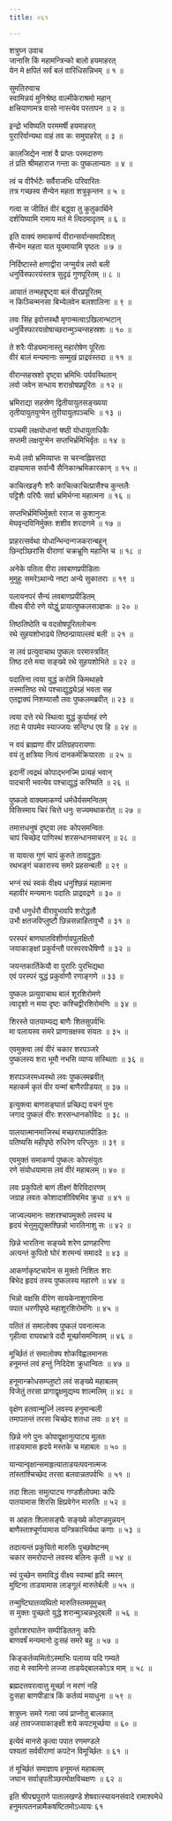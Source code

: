 ```yaml
---
title: ०६१

---
```

शत्रुघ्न उवाच  
जानासि किं महामन्त्रिन्को बालो हयमाहरत्  
येन मे क्षपितं सर्वं बलं वारिधिसन्निभम् ॥ १ ॥


सुमतिरुवाच  
स्वामिन्नयं मुनिश्रेष्ठ वाल्मीकेराश्रमो महान्  
क्षत्त्रियाणामत्र वासो नास्त्येव परतापन ॥ २ ॥


इन्द्रो भविष्यति परममर्षी हयमाहरत्  
पुरारिर्वान्यथा वाहं तव कः समुपाहरेत् ॥ ३ ॥


कालजिद्येन नाशं वै प्राप्तः परमदारुणः  
तं प्रति श्रीमहाराज गन्ता कः पुष्कलान्यतः ॥ ४ ॥


त्वं च वीरैर्भटैः सर्वैराजभिः परिवारितः  
तत्र गच्छस्व सैन्येन महता शत्रुकृन्तन ॥ ५ ॥


गत्वा स जीवितं वीरं बद्ध्वा तु कुतुकार्थिने  
दर्शयिष्यामि रामाय मतं मे त्विदमादृतम् ॥ ६ ॥


इति वाक्यं समाकर्ण्य वीरान्सर्वान्समादिशत्  
सैन्येन महता यात यूयमायामि पृष्ठतः ॥ ७ ॥


निर्दिष्टास्ते क्षणाद्वीरा जग्मुर्यत्र लवो बली  
धनुर्विस्फारयंस्तत्र सुदृढं गुणपूरितम् ॥ ८ ॥


आयातं तन्महद्दृष्ट्वा बलं वीरप्रपूरितम्  
न किञ्चिन्मनसा बिभ्येलवेन बलशालिना ॥ ९ ॥


लवः सिंह इवोत्तस्थौ मृगान्मत्वाऽखिलान्भटान्  
धनुर्विस्फारयन्रोषाच्छरान्मुञ्चन्सहस्रशः ॥ १० ॥


ते शरैः पीड्यमानास्तु महारोषेण पूरिताः  
वीरं बालं मन्यमानाः सम्मुखं प्राद्रवंस्तदा ॥ ११ ॥


वीरान्सहस्रशो दृष्ट्वा भ्रमिभिः पर्यवस्थितान्  
लवो जवेन सन्धाय शरान्रोषप्रपूरितः ॥ १२ ॥


भ्रमिराद्या सहस्रेण द्वितीयायुतसङ्ख्यया  
तृतीयायुतयुग्मेन तुरीयायुतपञ्चभिः ॥ १३ ॥


पञ्चमी लक्षयोधानां षष्ठी योधायुताधिकैः  
सप्तमी लक्षयुग्मेन सप्तभिर्भ्रमिभिर्वृतः ॥ १४ ॥


मध्ये लवो भ्रमिव्याप्तः स चरन्वह्निवत्तदा  
दाहयामास सर्वान्वै सैनिकान्भ्रमिकारकान् ॥ १५ ॥


काचित्खङ्गैः शरैः काचित्काचित्प्रासैश्च कुन्तलैः  
पट्टिशैः परिघैः सर्वा भ्रमिर्भग्ना महात्मना ॥ १६ ॥


सप्तभिर्भ्रमिभिर्मुक्तो रराज स कुशानुजः  
मेघवृन्दविनिर्मुक्तः शशीव शरदागमे ॥ १७ ॥


प्राहरत्सर्वथा योधान्भिन्दन्गजकरान्बहून्  
छिन्दञ्छिरांसि वीराणां चक्रभ्रूणि महान्ति च ॥ १८ ॥


अनेके पतिता वीरा लवबाणप्रपीडिताः  
मुमुहुः समरेऽथान्ये नष्टा अन्ये सुकातराः ॥ १९ ॥


पलायनपरं सैन्यं लवबाणप्रपीडितम्  
वीक्ष्य वीरो रणे योद्धुं प्रायात्पुष्कलसञ्ज्ञकः ॥ २० ॥


तिष्ठतिष्ठेति च वदन्रोषपूरितलोचनः  
रथे सुहयशोभाढ्ये तिष्ठन्प्रायाल्लवं बली ॥ २१ ॥


स लवं प्रत्युवाचाथ पुष्कलः परमास्त्रवित्  
तिष्ठ दत्ते मया सङ्ख्ये रथे सुहयशोभिते ॥ २२ ॥


पदातिना त्वया युद्धं करोमि किमथाहवे  
तस्मात्तिष्ठ रथे पश्चाद्युद्ध्येऽहं भवता सह  
एतद्वाक्यं निशम्यासौ लवः पुष्कलमब्रवीत् ॥ २३ ॥


त्वया दत्ते रथे स्थित्वा युद्धं कुर्यामहं रणे  
तदा मे पापमेव स्याज्जयः सन्दिग्ध एव हि ॥ २४ ॥


न वयं ब्राह्मणा वीर प्रतिग्रहपरायणाः  
वयं तु क्षत्रिया नित्यं दानकर्मक्रियारताः ॥ २५ ॥


इदानीं त्वद्रथं कोपाद्भनज्मि प्रत्यहं भवान्  
पादचारी भवत्येव पश्चाद्युद्धं करिष्यति ॥ २६ ॥


पुष्कलो वाक्यमाकर्ण्य धर्मधैर्यसमन्वितम्  
विसिस्माय चिरं चित्ते धनुः सज्यमथाकरोत् ॥ २७ ॥


तमात्तधनुषं दृष्ट्वा लवः कोपसमन्वितः  
चापं चिच्छेद पाणिस्थं शरसन्धानमाचरन् ॥ २८ ॥


स यावत्स गुणं चापं कुरुते तावदुद्धतः  
रथभङ्गं चकारास्य समरे प्रहसन्बली ॥ २९ ॥


भग्नं रथं स्वकं वीक्ष्य धनुश्छिन्नं महात्मना  
महावीरं मन्यमानः पदातिः प्राद्रवद्रणे ॥ ३० ॥


उभौ धनुर्धरौ वीरावुभावपि शरोद्धतौ  
उभौ क्षतजविप्लुष्टौ छिन्नसन्नाहितावुभौ ॥ ३१ ॥


परस्परं बाणघातविशीर्णावपुलक्षितौ  
जयाकाङ्क्षां प्रकुर्वन्तौ परस्परवधैषिणौ ॥ ३२ ॥


जयन्तकार्तिकेयौ वा पुरारिः पुरभिद्यथा  
एवं परस्परं युद्धं प्रकुर्वाणौ रणाङ्गणे ॥ ३३ ॥


पुष्कलः प्रत्युवाचाथ बालं शूरशिरोमणे  
त्वादृशो न मया दृष्टः कश्चिद्वीरशिरोमणिः ॥ ३४ ॥


शिरस्ते पातयाम्यद्य बाणैः शितसुपर्वभिः  
मा पलायस्व समरे प्राणान्रक्षस्व संयतः ॥ ३५ ॥


एवमुक्त्वा लवं वीरं चकार शरपञ्जरे  
पुष्कलस्य शरा भूमौ नभसि व्याप्य संस्थिताः ॥ ३६ ॥


शरपञ्जरमध्यस्थो लवः पुष्कलमब्रवीत्  
महत्कर्म कृतं वीर यन्मां बाणैरपीडयत् ॥ ३७ ॥


इत्युक्त्वा बाणसङ्घातं प्रच्छिद्य वचनं पुनः  
जगाद पुष्कलं वीरः शरसन्धानकोविदः ॥ ३८ ॥


पालयात्मानमाजिस्थं मच्छराघातपीडितः  
पतिष्यसि महीपृष्ठे रुधिरेण परिप्लुतः ॥ ३९ ॥


एवमुक्तं समाकर्ण्य पुष्कलः कोपसंयुतः  
रणे संयोधयामास लवं वीरं महाबलम् ॥ ४० ॥


लवः प्रकुपितो बाणं तीक्ष्णं वैरिविदारणम्  
जग्राह लवतः कोशादाशीविषमिव क्रुधा ॥ ४१ ॥


जाज्वल्यमानः सशरश्चापमुक्तो लवस्य च  
हृदयं भेत्तुमुद्युक्तश्छिन्नो भारतिनाशु सः ॥ ४२ ॥


छिन्ने भारतिना सङ्ख्ये शरेण प्राणहारिणा  
अत्यन्तं कुपितो घोरं शरमन्यं समाददे ॥ ४३ ॥


आकर्णाकृष्टचापेन स मुक्तो निशितः शरः  
बिभेद हृदयं तस्य पुष्कलस्य महारणे ॥ ४४ ॥


भिन्नो वक्षसि वीरेण सायकेनाशुगामिना  
पपात धरणीपृष्ठे महाशूरशिरोमणिः ॥ ४५ ॥


पतितं तं समालोक्य पुष्कलं पवनात्मजः  
गृहीत्वा राघवभ्रात्रे ददौ मूर्च्छासमन्वितम् ॥ ४६ ॥


मूर्च्छितं तं समालोक्य शोकविह्वलमानसः  
हनूमन्तं लवं हन्तुं निदिदेश क्रुधान्वितः ॥ ४७ ॥


हनूमान्क्रोधसम्प्लुष्टो लवं सङ्ख्ये महाबलम्  
विजेतुं तरसा प्रागाद्वृक्षमुद्यम्य शाल्मलिम् ॥ ४८ ॥


वृक्षेण हतवान्मूर्ध्नि लवस्य हनुमान्बली  
तमापतन्तं तरसा चिच्छेद शतधा लवः ॥ ४९ ॥


छिन्ने नगे पुनः कोपाद्वृक्षानुत्पाट्य मूलतः  
ताडयामास हृदये मस्तके च महाबलः ॥ ५० ॥


यान्यान्वृक्षान्समाहृत्याताडयत्पवनात्मजः  
तांस्तांश्चिच्छेद तरसा बलवान्नतपर्वभिः ॥ ५१ ॥


तदा शिलाः समुत्पाट्य गण्डशैलोपमाः कपिः  
पातयामास शिरसि क्षिप्रवेगेन मारुतिः ॥ ५२ ॥


स आहतः शिलासङ्घैः सङ्ख्ये कोदण्डमुन्नयन्  
बाणैस्ताश्चूर्णयामास यन्त्रिकाभिर्यथा कणाः ॥ ५३ ॥


तदात्यन्तं प्रकुपितो मारुतिः पुच्छवेष्टनम्  
चकार समरोपान्ते लवस्य बलिनः कृती ॥ ५४ ॥


स्वं पुच्छेन समाविद्धं वीक्ष्य स्वाम्बां हृदि स्मरन्  
मुष्टिना ताडयामास लाङ्गूलं मारुतेर्बली ॥ ५५ ॥


तन्मुष्टिघातव्यथितो मारुतिस्तममूमुचत्  
स मुक्तः पुच्छतो युद्धे शरान्मुञ्चन्नभूद्बली ॥ ५६ ॥


दुर्वारशरघातेन सम्पीडिततनुः कपिः  
बाणवर्षं मन्यमानो दुःसहं समरे बहु ॥ ५७ ॥


किङ्कर्तव्यमितोऽस्माभिः पलाय्य यदि गम्यते  
तदा मे स्वामिनो लज्जा ताडयेद्बालकोऽत्र माम् ॥ ५८ ॥


ब्रह्मदत्तवरत्वात्तु मूर्च्छा न मरणं नहि  
दुःसहा बाणपीडात्र किं कर्तव्यं मयाधुना ॥ ५९ ॥


शत्रुघ्नः समरे गत्वा जयं प्राप्नोतु बालकात्  
अहं तावज्जयाकाङ्क्षी शये कपटमूर्च्छया ॥ ६० ॥


इत्येवं मानसे कृत्वा पपात रणमण्डले  
पश्यतां सर्ववीराणां कपटेन विमूर्च्छितः ॥ ६१ ॥


तं मूर्च्छितं समाज्ञाय हनूमन्तं महाबलम्  
जघान सर्वान्नृपतीञ्छरमोक्षविचक्षणः ॥ ६२ ॥


इति श्रीपद्मपुराणे पातालखण्डे शेषवात्स्यायनसंवादे रामाश्वमेधे  
हनुमत्पतनन्नामैकषष्टितमोऽध्यायः ६१